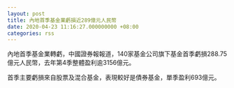 ```yaml
---
layout: post
title: 內地首季基金業虧損近289億元人民幣
date: 2020-04-23 11:16:27.000000000 +08:00
categories: rss
---
```


內地首季基金業轉虧，中國證券報報道，140家基金公司旗下基金首季虧損288.75億元人民幣，去年第4季整體盈利逾3156億元。

首季主要虧損來自股票及混合基金，表現較好是債券基金，單季盈利693億元。
